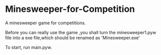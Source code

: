 # Minesweeper-for-Competition
A minesweeper game for competitions.

Before you can really use the game ,you shall turn the minesweeper1.pyw file into a exe file,which should be renamed as 'Minesweeper.exe' 

To start, run main.pyw.
